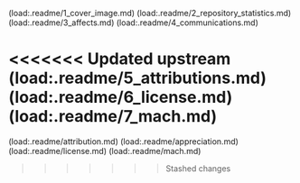 (load:.readme/1_cover_image.md)
(load:.readme/2_repository_statistics.md)
(load:.readme/3_affects.md)
(load:.readme/4_communications.md)

<<<<<<< Updated upstream
(load:.readme/5_attributions.md)
(load:.readme/6_license.md)
(load:.readme/7_mach.md)
=======
(load:.readme/attribution.md)
(load:.readme/appreciation.md)
(load:.readme/license.md)
(load:.readme/mach.md)
>>>>>>> Stashed changes
